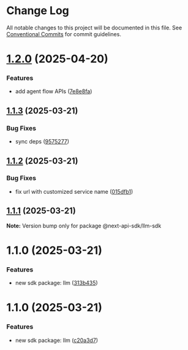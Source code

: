 # Change Log

All notable changes to this project will be documented in this file.
See [Conventional Commits](https://conventionalcommits.org) for commit guidelines.

# [1.2.0](https://github.com/easyops-cn/next-api-sdk/compare/@next-api-sdk/llm-sdk@1.1.3...@next-api-sdk/llm-sdk@1.2.0) (2025-04-20)

### Features

- add agent flow APIs ([7e8e8fa](https://github.com/easyops-cn/next-api-sdk/commit/7e8e8fa929c391070f4b5737fe96f09ac1bf4ef2))

## [1.1.3](https://github.com/easyops-cn/next-api-sdk/compare/@next-api-sdk/llm-sdk@1.1.2...@next-api-sdk/llm-sdk@1.1.3) (2025-03-21)

### Bug Fixes

- sync deps ([9575277](https://github.com/easyops-cn/next-api-sdk/commit/9575277f6c817cab3e33763b79e4ddc8aaf2b27c))

## [1.1.2](https://github.com/easyops-cn/next-api-sdk/compare/@next-api-sdk/llm-sdk@1.1.1...@next-api-sdk/llm-sdk@1.1.2) (2025-03-21)

### Bug Fixes

- fix url with customized service name ([015dfb1](https://github.com/easyops-cn/next-api-sdk/commit/015dfb10d2a46b550228192ad6beba5ad7f0272a))

## [1.1.1](https://github.com/easyops-cn/next-api-sdk/compare/@next-api-sdk/llm-sdk@1.1.0...@next-api-sdk/llm-sdk@1.1.1) (2025-03-21)

**Note:** Version bump only for package @next-api-sdk/llm-sdk

# 1.1.0 (2025-03-21)

### Features

- new sdk package: llm ([313b435](https://github.com/easyops-cn/next-api-sdk/commit/313b435ea33475427c7600f470919cab1dd39853))

# 1.1.0 (2025-03-21)

### Features

- new sdk package: llm ([c20a3d7](https://github.com/easyops-cn/next-api-sdk/commit/c20a3d7ffefae8a3c90601c4627d9a900c0ce675))

